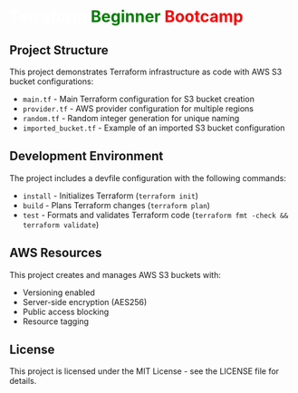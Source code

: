 # <span style="color:white">Terraform</span> <span style="color:green">Beginner</span> <span style="color:red">Bootcamp</span>

## Project Structure
This project demonstrates Terraform infrastructure as code with AWS S3 bucket configurations:
- `main.tf` - Main Terraform configuration for S3 bucket creation
- `provider.tf` - AWS provider configuration for multiple regions
- `random.tf` - Random integer generation for unique naming
- `imported_bucket.tf` - Example of an imported S3 bucket configuration

## Development Environment
The project includes a devfile configuration with the following commands:
- `install` - Initializes Terraform (`terraform init`)
- `build` - Plans Terraform changes (`terraform plan`)
- `test` - Formats and validates Terraform code (`terraform fmt -check && terraform validate`)

## AWS Resources
This project creates and manages AWS S3 buckets with:
- Versioning enabled
- Server-side encryption (AES256)
- Public access blocking
- Resource tagging

## License
This project is licensed under the MIT License - see the LICENSE file for details.